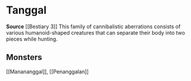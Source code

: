 ﻿---
id: '366'
name: Tanggal
rarity: Common
source: '[[DATABASE/source/Bestiary 3|Bestiary 3]]'
trait:
- Tanggal
type: Trait

---
# Tanggal

**Source** [[Bestiary 3]]
This family of cannibalistic aberrations consists of various humanoid-shaped creatures that can separate their body into two pieces while hunting.

## Monsters

[[Manananggal]], [[Penanggalan]]